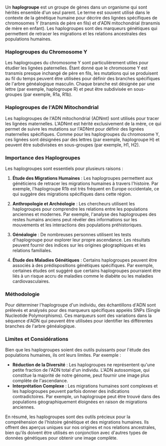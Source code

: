 Un **haplogroupe** est un groupe de gènes dans un organisme qui sont hérités ensemble d'un seul parent. Le terme est souvent utilisé dans le contexte de la génétique humaine pour décrire des lignées spécifiques de chromosomes Y (transmis de père en fils) et d'ADN mitochondrial (transmis de mère en enfant). Les haplogroupes sont des marqueurs génétiques qui permettent de retracer les migrations et les relations ancestrales des populations humaines.

### Haplogroupes du Chromosome Y

Les haplogroupes du chromosome Y sont particulièrement utiles pour étudier les lignées paternelles. Étant donné que le chromosome Y est transmis presque inchangé de père en fils, les mutations qui se produisent au fil du temps peuvent être utilisées pour définir des branches spécifiques de l'arbre généalogique masculin. Chaque branche est désignée par une lettre (par exemple, haplogroupe R) et peut être subdivisée en sous-groupes (par exemple, R1a, R1b).

### Haplogroupes de l'ADN Mitochondrial

Les haplogroupes de l'ADN mitochondrial (ADNmt) sont utilisés pour tracer les lignées maternelles. L'ADNmt est hérité exclusivement de la mère, ce qui permet de suivre les mutations sur l'ADNmt pour définir des lignées maternelles spécifiques. Comme pour les haplogroupes du chromosome Y, ces lignées sont désignées par des lettres (par exemple, haplogroupe H) et peuvent être subdivisées en sous-groupes (par exemple, H1, H2).

### Importance des Haplogroupes

Les haplogroupes sont essentiels pour plusieurs raisons :

1. **Étude des Migrations Humaines** : Les haplogroupes permettent aux généticiens de retracer les migrations humaines à travers l'histoire. Par exemple, l'haplogroupe R1b est très fréquent en Europe occidentale, ce qui suggère des migrations spécifiques dans cette région.

2. **Anthropologie et Archéologie** : Les chercheurs utilisent les haplogroupes pour comprendre les relations entre les populations anciennes et modernes. Par exemple, l'analyse des haplogroupes des restes humains anciens peut révéler des informations sur les mouvements et les interactions des populations préhistoriques.

3. **Généalogie** : De nombreuses personnes utilisent les tests d'haplogroupe pour explorer leur propre ascendance. Les résultats peuvent fournir des indices sur les origines géographiques et les relations familiales.

4. **Étude des Maladies Génétiques** : Certains haplogroupes peuvent être associés à des prédispositions génétiques spécifiques. Par exemple, certaines études ont suggéré que certains haplogroupes pourraient être liés à un risque accru de maladies comme le diabète ou les maladies cardiovasculaires.

### Méthodologie

Pour déterminer l'haplogroupe d'un individu, des échantillons d'ADN sont prélevés et analysés pour des marqueurs spécifiques appelés SNPs (Single Nucleotide Polymorphisms). Ces marqueurs sont des variations dans la séquence d'ADN qui peuvent être utilisées pour identifier les différentes branches de l'arbre généalogique.

### Limites et Considérations

Bien que les haplogroupes soient des outils puissants pour l'étude des populations humaines, ils ont leurs limites. Par exemple :

- **Réduction de la Diversité** : Les haplogroupes ne représentent qu'une petite fraction de l'ADN total d'un individu. L'ADN autosomique, qui constitue la majorité de notre génome, peut fournir une image plus complète de l'ascendance.
- **Interprétation Complexe** : Les migrations humaines sont complexes et les haplogroupes peuvent parfois donner des indications contradictoires. Par exemple, un haplogroupe peut être trouvé dans des populations géographiquement éloignées en raison de migrations anciennes.

En résumé, les haplogroupes sont des outils précieux pour la compréhension de l'histoire génétique et des migrations humaines. Ils offrent des aperçus uniques sur nos origines et nos relations ancestrales, bien qu'ils doivent être utilisés en conjonction avec d'autres types de données génétiques pour obtenir une image complète.